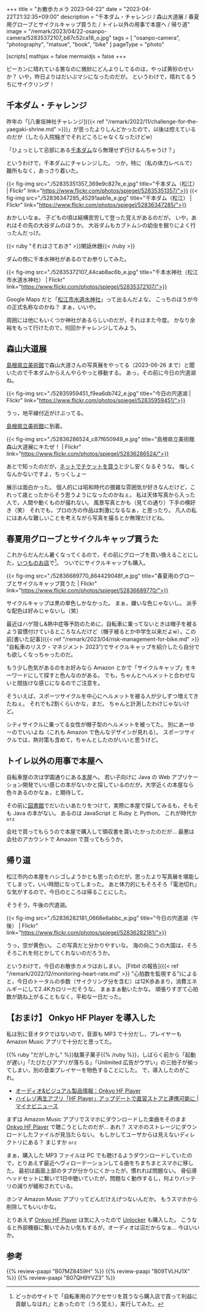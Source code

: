 +++
title = "お散歩カメラ 2023-04-22"
date =  "2023-04-22T21:32:35+09:00"
description = "千本ダム・チャレンジ / 森山大道展 / 春夏用グローブとサイクルキャップ買うた / トイレ以外の用事で本屋へ / 帰り道"
image = "/remark/2023/04/22-osanpo-camera/52835372107_b87c52ca18_o.jpg"
tags = [ "osanpo-camera", "photography", "matsue", "book", "bike" ]
pageType = "photo"

[scripts]
  mathjax = false
  mermaidjs = false
+++

ピーカンに晴れている筈なのに微妙にどんよりしてるのは，やっぱ黄砂のせいか？ いや，昨日よりはだいぶマシになったのだが。
というわけで，晴れてるうちにサイクリング！

## 千本ダム・チャレンジ

昨年の「[八重垣神社チャレンジ]({{< ref "/remark/2022/11/challenge-for-the-yaegaki-shrine.md" >}})」が思ったよりしんどかったので，以後は控えているのだが（したら入院騒ぎでそれどころじゃなくなったけどw）

「ひょっとして忌部にある[千本ダム](https://goo.gl/maps/EAzaq1N4fxGfpaa16)なら無理せず行けるんちゃうけ？」

というわけで，千本ダムにチャレンジした。
つか，特に（私の体力レベルで）難所もなく，あっさり着いた。

{{< fig-img src="./52835351357_369e9c827e_e.jpg" title="千本ダム（松江） | Flickr" link="https://www.flickr.com/photos/spiegel/52835351357/">}}
{{< fig-img src="./52836347285_45291aab1e_e.jpg" title="千本ダム（松江） | Flickr" link="https://www.flickr.com/photos/spiegel/52836347285/">}}

おかしいなぁ。
子どもの頃は結構苦労して登った覚えがあるのだが。
いや，あれはその先の大谷ダムのほうか。
大谷ダムもカブトムシの幼虫を掘りによく行ったんだっけ。

{{< ruby "それはさておき" >}}閑話休題{{< /ruby >}}

ダムの傍に千本水神社があるのでお参りしてみた。

{{< fig-img src="./52835372107_44cab8ac6b_e.jpg" title="千本水神社（松江市水道水神社） | Flickr" link="https://www.flickr.com/photos/spiegel/52835372107/">}}

Google Maps だと「[松江市水道水神社](https://goo.gl/maps/DxjFa1DwjbU4JtBk9)」って出るんだよな。
こっちのほうが今の正式名称なのかね？ まぁ，いいや。

周囲には他にもいくつか神社があるらしいのだが，それはまた今度。
かなり余裕をもって行けたので，何回かチャレンジしてみよう。

## 森山大道展

[島根県立美術館]で森山大道さんの写真展をやってる（2023-06-26 まで）と聞いたので千本ダムからえんやらやっと移動する。
あっ，その前に今日の宍道湖ね。

{{< fig-img src="./52835959451_f9ea6db742_e.jpg" title="今日の宍道湖 | Flickr" link="https://www.flickr.com/photos/spiegel/52835959451/">}}

うっ，地平線付近がけぶってる。

[島根県立美術館]に到着。

{{< fig-img src="./52836286524_c87f650949_e.jpg" title="島根県立美術館 森山大道展にキたぜ！ | Flickr" link="https://www.flickr.com/photos/spiegel/52836286524/">}}

あとで知ったのだが，[ネットでチケットを買う](https://www.e-tix.jp/shimane_moriyama/ "島根県立美術館｜公式オンラインチケット")と少し安くなるそうな。
悔しくなんかないですよ，ちっくしょー

展示は面白かった。
個人的には昭和時代の猥雑な雰囲気が好きなんだけど，これって歳とったからそう思うようになったのかねぇ。
私は天体写真から入った人で，人間や動くものが撮れない。
風景写真とかも（見ての通り）下手の横好き（笑） それでも，プロの方の作品は刺激になるなぁ，と思ったり。
凡人の私にはあんな難しいことを考えながら写真を撮るとか無理だけどね。

## 春夏用グローブとサイクルキャップ買うた

これからだんだん暑くなってくるので，その前にグローブを買い換えることにした，[いつものお店](https://giant-store.jp/matsue/ "ジャイアントストア松江")で[^shop1]。
ついでにサイクルキャップも購入。

[^shop1]: どっかのサイトで「自転車用のアクセサリを買うなら購入店で買って利益に貢献しなはれ」とあったので（うろ覚え），実行してみた。

{{< fig-img src="./52836689770_864429048f_e.jpg" title="春夏用のグローブとサイクルキャップ買うた | Flickr" link="https://www.flickr.com/photos/spiegel/52836689770/">}}

サイクルキャップは黒の単色しかなかった。
まぁ，嫌いな色じゃないし。
派手な配色は好みじゃないし（笑）

最近はハゲ隠し&熱中症等予防のために，自転車に乗ってないときは帽子を被るよう習慣付けているところなんだけど（帽子被るとか中学生以来だよw），この前[書いた記事]({{< ref "/remark/2023/04/risk-management-for-bike.md" >}} "自転車のリスク・マネジメント 2023")でサイクルキャップを紹介したら自分でも欲しくなっちゃったのだ。

もう少し色気があるのをお好みなら Amazon とかで「サイクルキャップ」をキーワードにして探すと色んなのがある。
でも，ちゃんとヘルメットと合わせないと間抜けな感じになるのでご注意を。

そういえば，スポーツサイクルを中心にヘルメットを被る人が少しずつ増えてきたねぇ。
それでも2割くらいかな，まだ。
ちゃんと計測したわけじゃないけど。

シティサイクルに乗ってる女性が帽子型のヘルメットを被ってた。
別にあーゆーのでいいよね（これも Amazon で色んなデザインが見れる）。
スポーツサイクルでは，熱対策も含めて，ちゃんとしたのがいいと思うけど。

## トイレ以外の用事で本屋へ

自転車屋の次は学園通りにある[本屋](https://www.imaishotengroup.co.jp/ "今井書店グループ")へ。
若い子向けに Java の Web アプリケーション開発でいい感じの本がないかと探しているのだが，大学近くの本屋なら色々あるのかなぁ，と期待して。

その前に[図書館][島根県立図書館]でだいたいあたりをつけて，実際に本屋で探してみるも，そもそも Java の本がない。
あるのは JavaScript と Ruby と Python。
これが時代か `orz`

会社で買ってもらうので本屋で購入して領収書を貰いたかったのだが... 最悪は会社のアカウントで Amazon で買ってもらうか。

## 帰り道

松江市内の本屋をハシゴしようかとも思ったのだが，思ったより写真展を堪能してしまって，いい時間になってしまった。
あと体力的にもそろそろ「電池切れ」な気がするので，今日のところは帰ることにした。

そうそう，午後の宍道湖。

{{< fig-img src="./52836282181_0668e6abbc_e.jpg" title="今日の宍道湖（午後） | Flickr" link="https://www.flickr.com/photos/spiegel/52836282181/">}}

うっ，空が黄色い。
この写真だと分かりやすいな。
海の向こうの大国は，そろそろこれを何とかしてくれないのだろうか。

というわけで，今日のお散歩カメラはおしまい。
[Fitbit の報告]({{< ref "/remark/2022/12/monitoring-heart-rate.md" >}} "心拍数を監視する")によると，今日のトータルの歩数（サイクリング分を含む）は12K歩あまり，消費エネルギーにして2.4Kカロリーだそうな。
まぁまぁ動いたかな。
頑張りすぎて心拍数が跳ね上がることもなく，平和な一日だった。

## 【おまけ】 Onkyo HF Player を導入した

私は別に音オタクではないので，音源も MP3 で十分だし，プレイヤーも Amazon Music アプリで十分だと思ってた。

{{% ruby "だがしかし" %}}駄菓子菓子{{% /ruby %}}，しばらく前から「起動が遅い」「たびたびアプリが落ちる」「Unlimited 広告がウザい」の三拍子が揃ってしまい，別の音楽プレイヤーを物色することにした。
で，導入したのがこれ。

- [オーディオ&ビジュアル製品情報：Onkyo HF Player](https://www.jp.onkyo.com/support/hfplayer/)
- [ハイレゾ再生アプリ「HF Player」アップデートで直営ストアと連携可能に | マイナビニュース](https://news.mynavi.jp/article/20230420-2658812/)

まずは Amazon Music アプリでスマホにダウンロードした楽曲をそのまま [Onkyo HF Player] で聴こうとしたのだが... あれ？ スマホのストレージにダウンロードしたファイルが見当たらない。
もしかしてユーザからは見えないディレクトリにある？ まじすか `orz`

まぁ，購入した MP3 ファイルは PC でも聴けるようダウンロードしていたので，とりあえず最近ヘヴィローテーションしてる曲をちまちまとスマホに移した。
最初は画面上部のタブが分かりにくかったが，慣れれば問題ない。
骨伝導ヘッドセットに繋いで1日中聴いていたが，問題なく動作するし，何よりバッテリの減りが緩和されている。

ホンマ Amazon Music アプリってどんだけえげつないんだか。
もうスマホから削除してもいいかな。

とりあえず [Onkyo HF Player] は気に入ったので [Unlocker](https://play.google.com/store/apps/details?id=com.onkyo.jp.hfplayer_unlocker "Onkyo HF Player Unlocker - Google Play") も購入した。
こうなると外部機器に繋いでみたい気もするが，オーディオは沼だからなぁ... 今はいいか。

[島根県立美術館]: https://www.shimane-art-museum.jp/ "SHIMANE ART MUSEUM | 島根県立美術館"
[島根県立図書館]: https://www.library.pref.shimane.lg.jp/
[Onkyo HF Player]: https://www.jp.onkyo.com/support/hfplayer/ "オーディオ&ビジュアル製品情報：Onkyo HF Player"

## 参考

{{% review-paapi "B07MZ8459H" %}} <!-- ヘルメットロック -->
{{% review-paapi "B09TVLHJ1X" %}} <!-- Shokz OpenRun Mini 骨伝導ヘッドセット -->
{{% review-paapi "B07QH9YVZ3" %}} <!-- Anything Goes!（『仮面ライダーオーズ／OOO』） -->
<!-- eof -->
